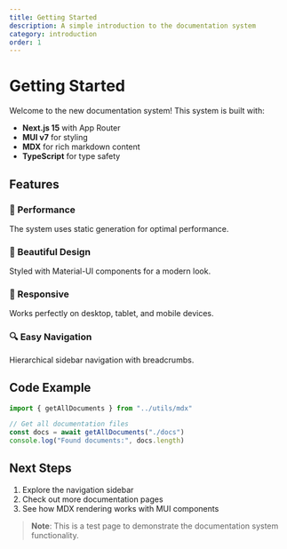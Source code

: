 ```yaml
---
title: Getting Started
description: A simple introduction to the documentation system
category: introduction
order: 1
---
```


# Getting Started

Welcome to the new documentation system! This system is built with:

- **Next.js 15** with App Router
- **MUI v7** for styling
- **MDX** for rich markdown content
- **TypeScript** for type safety

## Features

### 🚀 Performance

The system uses static generation for optimal performance.

### 🎨 Beautiful Design

Styled with Material-UI components for a modern look.

### 📱 Responsive

Works perfectly on desktop, tablet, and mobile devices.

### 🔍 Easy Navigation

Hierarchical sidebar navigation with breadcrumbs.

## Code Example

```javascript
import { getAllDocuments } from "../utils/mdx"

// Get all documentation files
const docs = await getAllDocuments("./docs")
console.log("Found documents:", docs.length)
```

## Next Steps

1. Explore the navigation sidebar
2. Check out more documentation pages
3. See how MDX rendering works with MUI components

> **Note**: This is a test page to demonstrate the documentation system functionality.
